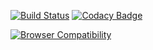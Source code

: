 [![Build Status](https://travis-ci.org/gaggle/gaggle.svg?branch=master)](https://travis-ci.org/gaggle/gaggle)
[![Codacy Badge](https://api.codacy.com/project/badge/Grade/bf677b3778a14823b77ae7f68c485616)](https://www.codacy.com/app/gaggle/gaggle?utm_source=github.com&amp;utm_medium=referral&amp;utm_content=gaggle/gaggle&amp;utm_campaign=Badge_Grade)

[![Browser Compatibility](https://saucelabs.com/browser-matrix/gaggle_github.svg)](https://saucelabs.com/beta/builds/80916b2cf57b4c86998ad79ad7591167)
